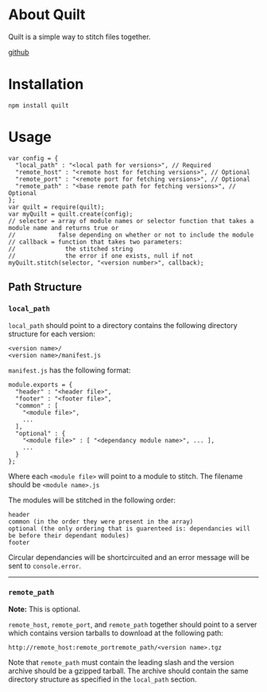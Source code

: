 # About Quilt #

Quilt is a simple way to stitch files together.

[github](http://github.com/ooyala/quilt)

# Installation #

    npm install quilt

# Usage #

    var config = {
      "local_path" : "<local path for versions>", // Required
      "remote_host" : "<remote host for fetching versions>", // Optional
      "remote_port" : "<remote port for fetching versions>", // Optional
      "remote_path" : "<base remote path for fetching versions>", // Optional
    };
    var quilt = require(quilt);
    var myQuilt = quilt.create(config);
    // selector = array of module names or selector function that takes a module name and returns true or
    //            false depending on whether or not to include the module
    // callback = function that takes two parameters:
    //              the stitched string
    //              the error if one exists, null if not
    myQuilt.stitch(selector, "<version number>", callback);

## Path Structure ##

### `local_path` ###

`local_path` should point to a directory contains the following directory structure for each version:

    <version name>/
    <version name>/manifest.js

`manifest.js` has the following format:

    module.exports = {
      "header" : "<header file>",
      "footer" : "<footer file>",
      "common" : [
        "<module file>",
        ...
      ],
      "optional" : {
        "<module file>" : [ "<dependancy module name>", ... ],
        ...
      }
    };

Where each `<module file>` will point to a module to stitch. The filename should be `<module name>.js`

The modules will be stitched in the following order:

    header
    common (in the order they were present in the array)
    optional (the only ordering that is guarenteed is: dependancies will be before their dependant modules)
    footer

Circular dependancies will be shortcircuited and an error message will be sent to `console.error`.

- - -

### `remote_path` ###

**Note:** This is optional.

`remote_host`, `remote_port`, and `remote_path` together should point to a server which contains version tarballs to download at the following path:

    http://remote_host:remote_portremote_path/<version name>.tgz

Note that `remote_path` must contain the leading slash and the version archive should be a gzipped tarball. The archive should contain the same directory structure as specified in the `local_path` section.

